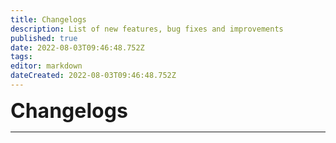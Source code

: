 ```yaml
---
title: Changelogs
description: List of new features, bug fixes and improvements
published: true
date: 2022-08-03T09:46:48.752Z
tags: 
editor: markdown
dateCreated: 2022-08-03T09:46:48.752Z
---
```


<font size="+3" class="mdi mdi-update text--twitch"><b> Changelogs</b></font>

---

